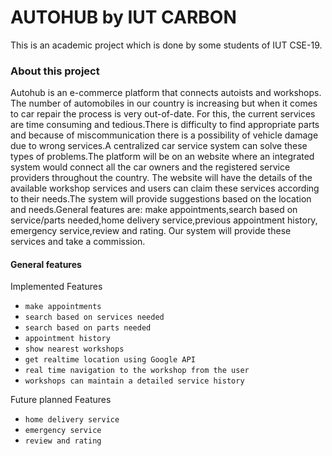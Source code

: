# AUTOHUB by IUT CARBON   

This is an academic project which is done by some students of IUT CSE-19.

### About this project

Autohub is an e-commerce platform that connects autoists and workshops. The number
of automobiles in our country is increasing but when it comes to car repair the process is
very out-of-date. For this, the current services are time consuming and tedious.There is
difficulty to find appropriate parts and because of miscommunication there is a possibility
of vehicle damage due to wrong services.A centralized car service system can solve these
types of problems.The platform will be on an website where an integrated system would
connect all the car owners and the registered service providers throughout the country.
The website will have the details of the available workshop services and users can claim
these services according to their needs.The system will provide suggestions based on the
location and needs.General features are: make appointments,search based on service/parts
needed,home delivery service,previous appointment history, emergency service,review
and rating. Our system will provide these services and take a commission.

#### General features 
Implemented Features
- `make appointments`
- `search based on services needed`
- `search based on parts needed`
- `appointment history`
- `show nearest workshops`
- `get realtime location using Google API`
- `real time navigation to the workshop from the user`
- `workshops can maintain a detailed service history`

Future planned Features
- `home delivery service`
- `emergency service`
- `review and rating`



